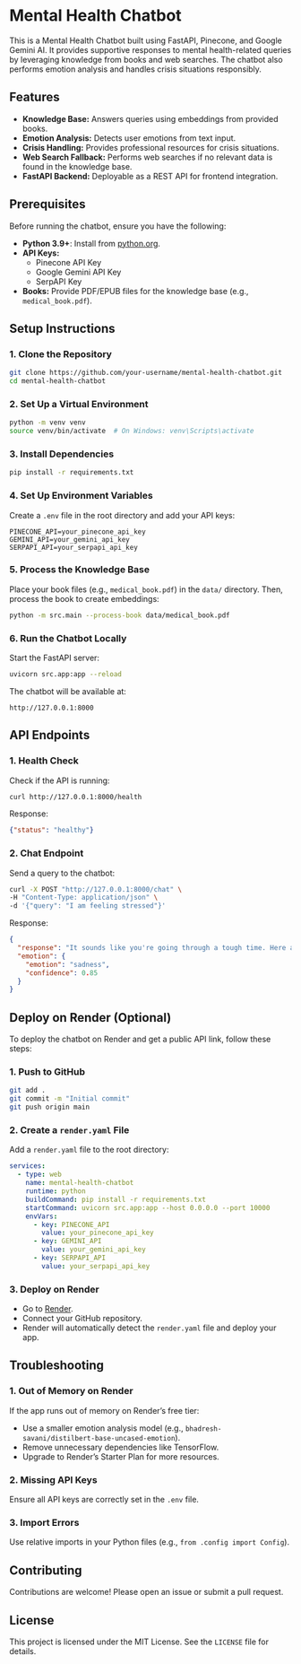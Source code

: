 # Mental Health Chatbot

This is a Mental Health Chatbot built using FastAPI, Pinecone, and Google Gemini AI. It provides supportive responses to mental health-related queries by leveraging knowledge from books and web searches. The chatbot also performs emotion analysis and handles crisis situations responsibly.

## Features

- **Knowledge Base:** Answers queries using embeddings from provided books.
- **Emotion Analysis:** Detects user emotions from text input.
- **Crisis Handling:** Provides professional resources for crisis situations.
- **Web Search Fallback:** Performs web searches if no relevant data is found in the knowledge base.
- **FastAPI Backend:** Deployable as a REST API for frontend integration.

## Prerequisites

Before running the chatbot, ensure you have the following:

- **Python 3.9+**: Install from [python.org](https://www.python.org/).
- **API Keys:**
  - Pinecone API Key
  - Google Gemini API Key
  - SerpAPI Key
- **Books:** Provide PDF/EPUB files for the knowledge base (e.g., `medical_book.pdf`).

## Setup Instructions

### 1. Clone the Repository

```bash
git clone https://github.com/your-username/mental-health-chatbot.git
cd mental-health-chatbot
```

### 2. Set Up a Virtual Environment

```bash
python -m venv venv
source venv/bin/activate  # On Windows: venv\Scripts\activate
```

### 3. Install Dependencies

```bash
pip install -r requirements.txt
```

### 4. Set Up Environment Variables

Create a `.env` file in the root directory and add your API keys:

```
PINECONE_API=your_pinecone_api_key
GEMINI_API=your_gemini_api_key
SERPAPI_API=your_serpapi_api_key
```

### 5. Process the Knowledge Base

Place your book files (e.g., `medical_book.pdf`) in the `data/` directory. Then, process the book to create embeddings:

```bash
python -m src.main --process-book data/medical_book.pdf
```

### 6. Run the Chatbot Locally

Start the FastAPI server:

```bash
uvicorn src.app:app --reload
```

The chatbot will be available at:

```
http://127.0.0.1:8000
```

## API Endpoints

### 1. Health Check

Check if the API is running:

```bash
curl http://127.0.0.1:8000/health
```

Response:

```json
{"status": "healthy"}
```

### 2. Chat Endpoint

Send a query to the chatbot:

```bash
curl -X POST "http://127.0.0.1:8000/chat" \
-H "Content-Type: application/json" \
-d '{"query": "I am feeling stressed"}'
```

Response:

```json
{
  "response": "It sounds like you're going through a tough time. Here are some tips to manage stress...",
  "emotion": {
    "emotion": "sadness",
    "confidence": 0.85
  }
}
```

## Deploy on Render (Optional)

To deploy the chatbot on Render and get a public API link, follow these steps:

### 1. Push to GitHub

```bash
git add .
git commit -m "Initial commit"
git push origin main
```

### 2. Create a `render.yaml` File

Add a `render.yaml` file to the root directory:

```yaml
services:
  - type: web
    name: mental-health-chatbot
    runtime: python
    buildCommand: pip install -r requirements.txt
    startCommand: uvicorn src.app:app --host 0.0.0.0 --port 10000
    envVars:
      - key: PINECONE_API
        value: your_pinecone_api_key
      - key: GEMINI_API
        value: your_gemini_api_key
      - key: SERPAPI_API
        value: your_serpapi_api_key
```

### 3. Deploy on Render

- Go to [Render](https://render.com).
- Connect your GitHub repository.
- Render will automatically detect the `render.yaml` file and deploy your app.

## Troubleshooting

### 1. Out of Memory on Render

If the app runs out of memory on Render’s free tier:

- Use a smaller emotion analysis model (e.g., `bhadresh-savani/distilbert-base-uncased-emotion`).
- Remove unnecessary dependencies like TensorFlow.
- Upgrade to Render’s Starter Plan for more resources.

### 2. Missing API Keys

Ensure all API keys are correctly set in the `.env` file.

### 3. Import Errors

Use relative imports in your Python files (e.g., `from .config import Config`).

## Contributing

Contributions are welcome! Please open an issue or submit a pull request.

## License

This project is licensed under the MIT License. See the `LICENSE` file for details.
